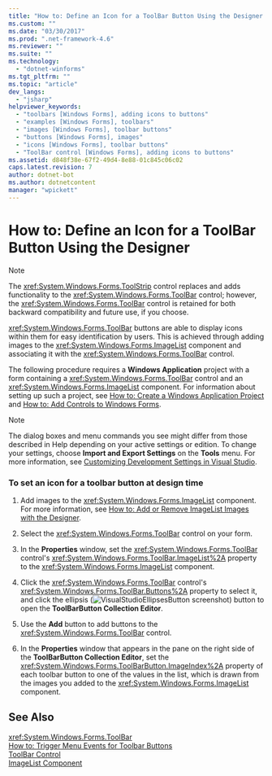 ```yaml
---
title: "How to: Define an Icon for a ToolBar Button Using the Designer | Microsoft Docs"
ms.custom: ""
ms.date: "03/30/2017"
ms.prod: ".net-framework-4.6"
ms.reviewer: ""
ms.suite: ""
ms.technology: 
  - "dotnet-winforms"
ms.tgt_pltfrm: ""
ms.topic: "article"
dev_langs: 
  - "jsharp"
helpviewer_keywords: 
  - "toolbars [Windows Forms], adding icons to buttons"
  - "examples [Windows Forms], toolbars"
  - "images [Windows Forms], toolbar buttons"
  - "buttons [Windows Forms], images"
  - "icons [Windows Forms], toolbar buttons"
  - "ToolBar control [Windows Forms], adding icons to buttons"
ms.assetid: d848f38e-67f2-49d4-8e88-01c845c06c02
caps.latest.revision: 7
author: dotnet-bot
ms.author: dotnetcontent
manager: "wpickett"
---
```

# How to: Define an Icon for a ToolBar Button Using the Designer
> [!NOTE]
>  The <xref:System.Windows.Forms.ToolStrip> control replaces and adds functionality to the <xref:System.Windows.Forms.ToolBar> control; however, the <xref:System.Windows.Forms.ToolBar> control is retained for both backward compatibility and future use, if you choose.  
  
 <xref:System.Windows.Forms.ToolBar> buttons are able to display icons within them for easy identification by users. This is achieved through adding images to the <xref:System.Windows.Forms.ImageList> component and associating it with the <xref:System.Windows.Forms.ToolBar> control.  
  
 The following procedure requires a **Windows Application** project with a form containing a <xref:System.Windows.Forms.ToolBar> control and an <xref:System.Windows.Forms.ImageList> component. For information about setting up such a project, see [How to: Create a Windows Application Project](http://msdn.microsoft.com/en-us/b2f93fed-c635-4705-8d0e-cf079a264efa) and [How to: Add Controls to Windows Forms](../../../../docs/framework/winforms/controls/how-to-add-controls-to-windows-forms.md).  
  
> [!NOTE]
>  The dialog boxes and menu commands you see might differ from those described in Help depending on your active settings or edition. To change your settings, choose **Import and Export Settings** on the **Tools** menu. For more information, see [Customizing Development Settings in Visual Studio](http://msdn.microsoft.com/en-us/22c4debb-4e31-47a8-8f19-16f328d7dcd3).  
  
### To set an icon for a toolbar button at design time  
  
1.  Add images to the <xref:System.Windows.Forms.ImageList> component. For more information, see [How to: Add or Remove ImageList Images with the Designer](../../../../docs/framework/winforms/controls/how-to-add-or-remove-imagelist-images-with-the-designer.md).  
  
2.  Select the <xref:System.Windows.Forms.ToolBar> control on your form.  
  
3.  In the **Properties** window, set the <xref:System.Windows.Forms.ToolBar> control's <xref:System.Windows.Forms.ToolBar.ImageList%2A> property to the <xref:System.Windows.Forms.ImageList> component.  
  
4.  Click the <xref:System.Windows.Forms.ToolBar> control's <xref:System.Windows.Forms.ToolBar.Buttons%2A> property to select it, and click the ellipsis (![VisualStudioEllipsesButton screenshot](../../../../docs/framework/winforms/media/vbellipsesbutton.png "vbEllipsesButton")) button to open the **ToolBarButton Collection Editor**.  
  
5.  Use the **Add** button to add buttons to the <xref:System.Windows.Forms.ToolBar> control.  
  
6.  In the **Properties** window that appears in the pane on the right side of the **ToolBarButton Collection Editor**, set the <xref:System.Windows.Forms.ToolBarButton.ImageIndex%2A> property of each toolbar button to one of the values in the list, which is drawn from the images you added to the <xref:System.Windows.Forms.ImageList> component.  
  
## See Also  
 <xref:System.Windows.Forms.ToolBar>   
 [How to: Trigger Menu Events for Toolbar Buttons](../../../../docs/framework/winforms/controls/how-to-trigger-menu-events-for-toolbar-buttons.md)   
 [ToolBar Control](../../../../docs/framework/winforms/controls/toolbar-control-windows-forms.md)   
 [ImageList Component](../../../../docs/framework/winforms/controls/imagelist-component-windows-forms.md)